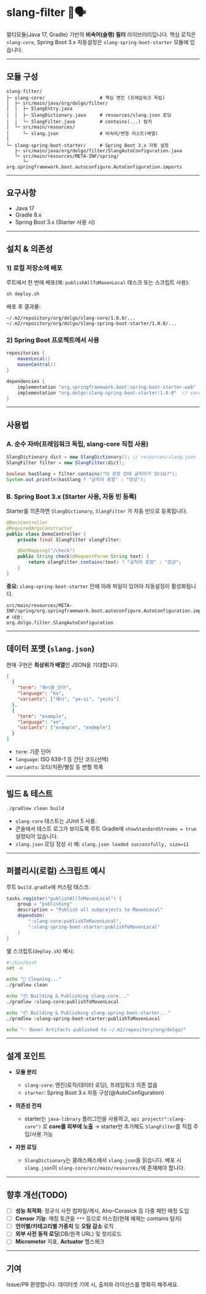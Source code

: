 # slang-filter 🚫🗣️

멀티모듈(Java 17, Gradle) 기반의 **비속어(슬랭) 필터** 라이브러리입니다.
핵심 로직은 `slang-core`, Spring Boot 3.x 자동설정은 `slang-spring-boot-starter` 모듈에 있습니다.

---

## 모듈 구성

```
slang-filter/
├─ slang-core/                    # 핵심 엔진 (프레임워크 독립)
│  ├─ src/main/java/org/dolgo/filter/
│  │  ├─ SlangEntry.java
│  │  ├─ SlangDictionary.java     # resources/slang.json 로딩
│  │  └─ SlangFilter.java         # contains(...) 탐지
│  └─ src/main/resources/
│     └─ slang.json               # 비속어/변형 리스트(배열)
│
└─ slang-spring-boot-starter/     # Spring Boot 3.x 자동 설정
   ├─ src/main/java/org/dolgo/filter/SlangAutoConfiguration.java
   └─ src/main/resources/META-INF/spring/
      └─ org.springframework.boot.autoconfigure.AutoConfiguration.imports
```

---

## 요구사항

* Java 17
* Gradle 8.x
* Spring Boot 3.x (Starter 사용 시)

---

## 설치 & 의존성

### 1) 로컬 저장소에 배포

루트에서 한 번에 배포(예: `publishAllToMavenLocal` 태스크 또는 스크립트 사용):

```bash
sh deploy.sh
```

배포 후 결과물:

```
~/.m2/repository/org/dolgo/slang-core/1.0.0/...
~/.m2/repository/org/dolgo/slang-spring-boot-starter/1.0.0/...
```

### 2) Spring Boot 프로젝트에서 사용

```gradle
repositories {
    mavenLocal()
    mavenCentral()
}

dependencies {
    implementation "org.springframework.boot:spring-boot-starter-web"
    implementation "org.dolgo:slang-spring-boot-starter:1.0.0"  // core 자동 포함
}
```

---

## 사용법

### A. 순수 자바(프레임워크 독립, slang-core 직접 사용)

```java
SlangDictionary dict = new SlangDictionary(); // resources/slang.json 로드
SlangFilter filter = new SlangFilter(dict);

boolean hasSlang = filter.contains("이 문장 안에 금칙어가 있나요?");
System.out.println(hasSlang ? "금칙어 포함" : "정상");
```

### B. Spring Boot 3.x (Starter 사용, 자동 빈 등록)

Starter를 의존하면 `SlangDictionary`, `SlangFilter` 가 자동 빈으로 등록됩니다.

```java
@RestController
@RequiredArgsConstructor
public class DemoController {
    private final SlangFilter slangFilter;

    @GetMapping("/check")
    public String check(@RequestParam String text) {
        return slangFilter.contains(text) ? "금칙어 포함" : "정상";
    }
}
```

**중요:** `slang-spring-boot-starter` 안에 아래 파일이 있어야 자동설정이 활성화됩니다.

```
src/main/resources/META-INF/spring/org.springframework.boot.autoconfigure.AutoConfiguration.imports
# 내용:
org.dolgo.filter.SlangAutoConfiguration
```

---

## 데이터 포맷 (`slang.json`)

현재 구현은 **최상위가 배열**인 JSON을 기대합니다.

```json
[
  {
    "term": "예시용_단어",
    "language": "ko",
    "variants": ["예시", "ye-si", "yeshi"]
  },
  {
    "term": "example",
    "language": "en",
    "variants": ["ex4mple", "ex@mple"]
  }
]
```

* `term`: 기준 단어
* `language`: ISO 639-1 등 간단 코드(선택)
* `variants`: 오타/치환/별칭 등 변형 목록

---

## 빌드 & 테스트

```bash
./gradlew clean build
```

* `slang-core` 테스트는 JUnit 5 사용.
* 콘솔에서 테스트 로그가 보이도록 루트 Gradle에 `showStandardStreams = true` 설정되어 있습니다.
* `slang.json` 로딩 정상 시 예: `slang.json loaded successfully, size=11`

---

## 퍼블리시(로컬) 스크립트 예시

루트 `build.gradle`에 커스텀 태스크:

```gradle
tasks.register("publishAllToMavenLocal") {
    group = "publishing"
    description = "Publish all subprojects to MavenLocal"
    dependsOn(
        ":slang-core:publishToMavenLocal",
        ":slang-spring-boot-starter:publishToMavenLocal"
    )
}
```

쉘 스크립트(`deploy.sh`) 예시:

```bash
#!/bin/bash
set -e

echo "🔨 Cleaning..."
./gradlew clean

echo "📦 Building & Publishing slang-core..."
./gradlew :slang-core:publishToMavenLocal

echo "📦 Building & Publishing slang-spring-boot-starter..."
./gradlew :slang-spring-boot-starter:publishToMavenLocal

echo "✅ Done! Artifacts published to ~/.m2/repository/org/dolgo/"
```

---

## 설계 포인트

* **모듈 분리**

    * `slang-core`: 엔진(로직/데이터 로딩), 프레임워크 의존 없음
    * `starter`: Spring Boot 3.x 자동 구성(@AutoConfiguration)
* **의존성 전파**

    * starter는 `java-library` 플러그인을 사용하고, `api project(":slang-core")` 로 **core를 외부에 노출**
      → starter만 추가해도 `SlangFilter`를 직접 주입/사용 가능
* **자원 로딩**

    * `SlangDictionary`는 클래스패스에서 `slang.json`을 읽습니다.
      배포 시 `slang.json`이 `slang-core/src/main/resources/`에 존재해야 합니다.

---

## 향후 개선(TODO)

* [ ] **성능 최적화**: 정규식 사전 컴파일/캐시, Aho–Corasick 등 다중 패턴 매칭 도입
* [ ] **Censor 기능**: 매칭 토큰을 `***` 등으로 마스킹(현재 예제는 contains 탐지)
* [ ] **언어별/카테고리별 가중치** 및 **오탐 감소** 로직
* [ ] **외부 사전 동적 로딩**(DB/원격 URL) 및 핫리로드
* [ ] **Micrometer** 지표, **Actuator** 헬스체크

---

## 기여

Issue/PR 환영합니다.
데이터셋 기여 시, 출처와 라이선스를 명확히 해주세요.
